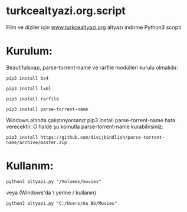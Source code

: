 # turkcealtyazi.org.script
Film ve diziler için www.turkcealtyazi.org altyazı indirme Python3 scripti

# Kurulum:
Beautifulsoap, parse-torrent-name ve rarfile modülleri kurulu olmalıdır:

```pip3 install bs4```

```pip3 install lxml```

```pip3 install rarfile```

```pip3 install parse-torrent-name```

Windows altında çalıştırıyorsanız pip3 install parse-torrent-name hata verecektir. O halde şu komutla parse-torrent-name kurabilirsiniz:

```pip3 install https://github.com/divijbindlish/parse-torrent-name/archive/master.zip```

# Kullanım:

```python3 altyazi.py "/Volumes/movies"```

veya (Windows'da \ yerine / kullanın)

```python3 altyazi.py "C:/Users/Aa Bb/Movies"```

